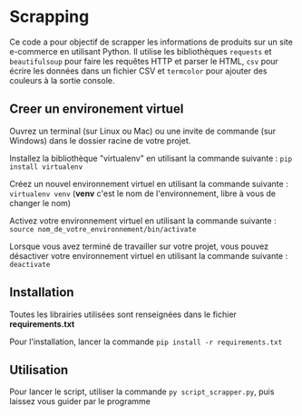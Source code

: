 # Scrapping

Ce code a pour objectif de scrapper les informations de produits sur un site e-commerce en utilisant Python. Il utilise les bibliothèques `requests` et `beautifulsoup` pour faire les requêtes HTTP et parser le HTML, `csv` pour écrire les données dans un fichier CSV et `termcolor` pour ajouter des couleurs à la sortie console.

## Creer un environement virtuel

Ouvrez un terminal (sur Linux ou Mac) ou une invite de commande (sur Windows) dans le dossier racine de votre projet.

Installez la bibliothèque "virtualenv" en utilisant la commande suivante : ```pip install virtualenv``` 

Créez un nouvel environnement virtuel en utilisant la commande suivante : ```virtualenv venv``` (**venv** c'est le nom de l'environnement, libre à vous de changer le nom)

Activez votre environnement virtuel en utilisant la commande suivante : ```source nom_de_votre_environnement/bin/activate```

Lorsque vous avez terminé de travailler sur votre projet, vous pouvez désactiver votre environnement virtuel en utilisant la commande suivante : ```deactivate```

## Installation

Toutes les librairies utilisées sont renseignées dans le fichier **requirements.txt**

Pour l'installation, lancer la commande ```pip install -r requirements.txt```

## Utilisation

Pour lancer le script, utiliser la commande ``` py script_scrapper.py ```, puis laissez vous guider par le programme
